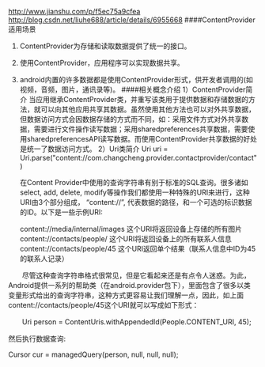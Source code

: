 
http://www.jianshu.com/p/f5ec75a9cfea
http://blog.csdn.net/liuhe688/article/details/6955668
####ContentProvider适用场景
1) ContentProvider为存储和读取数据提供了统一的接口。
2) 使用ContentProvider，应用程序可以实现数据共享。
3) android内置的许多数据都是使用ContentProvider形式，供开发者调用的(如视频，音频，图片，通讯录等)。
####相关概念介绍
1）ContentProvider简介
当应用继承ContentProvider类，并重写该类用于提供数据和存储数据的方法，就可以向其他应用共享其数据。虽然使用其他方法也可以对外共享数据，但数据访问方式会因数据存储的方式而不同，如：采用文件方式对外共享数据，需要进行文件操作读写数据；采用sharedpreferences共享数据，需要使用sharedpreferencesAPI读写数据。而使用ContentProvider共享数据的好处是统一了数据访问方式。
2）Uri类简介
Uri uri = Uri.parse("content://com.changcheng.provider.contactprovider/contact")

      在Content Provider中使用的查询字符串有别于标准的SQL查询。很多诸如select, add, delete, modify等操作我们都使用一种特殊的URI来进行，这种URI由3个部分组成， “content://”, 代表数据的路径，和一个可选的标识数据的ID。以下是一些示例URI:

     content://media/internal/images  这个URI将返回设备上存储的所有图片
     content://contacts/people/  这个URI将返回设备上的所有联系人信息
     content://contacts/people/45 这个URI返回单个结果（联系人信息中ID为45的联系人记录）

　　尽管这种查询字符串格式很常见，但是它看起来还是有点令人迷惑。为此，Android提供一系列的帮助类（在android.provider包下），里面包含了很多以类变量形式给出的查询字符串，这种方式更容易让我们理解一点，因此，如上面content://contacts/people/45这个URI就可以写成如下形式：

　　Uri person = ContentUris.withAppendedId(People.CONTENT_URI,  45);

然后执行数据查询:

Cursor cur = managedQuery(person, null, null, null);

